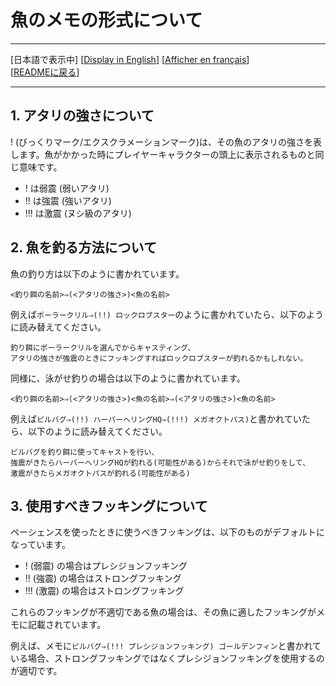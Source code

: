 # 魚のメモの形式について

---

[日本語で表示中] [[Display in English](AboutFishMemo_en.md)] [[Afficher en français](AboutFishMemo_fr.md)]  
[[READMEに戻る](README.md)]

---

## 1. アタリの強さについて

! (びっくりマーク/エクスクラメーションマーク)は、その魚のアタリの強さを表します。魚がかかった時にプレイヤーキャラクターの頭上に表示されるものと同じ意味です。

  -  ! は弱震 (弱いアタリ)
  -  !! は強震 (強いアタリ)
  -  !!! は激震 (ヌシ級のアタリ)

## 2. 魚を釣る方法について

魚の釣り方は以下のように書かれています。

```
<釣り餌の名前>⇒(<アタリの強さ>)<魚の名前>
```

例えば`ポーラークリル⇒(!!) ロックロブスター`のように書かれていたら、以下のように読み替えてください。

```
釣り餌にポーラークリルを選んでからキャスティング、
アタリの強さが強震のときにフッキングすればロックロブスターが釣れるかもしれない。
```

同様に、泳がせ釣りの場合は以下のように書かれています。

```
<釣り餌の名前>⇒(<アタリの強さ>)<魚の名前>⇒(<アタリの強さ>)<魚の名前>
```

例えば`ピルバグ⇒(!!) ハーバーヘリングHQ⇒(!!!) メガオクトパス)`と書かれていたら、以下のように読み替えてください。

```
ピルバグを釣り餌に使ってキャストを行い、
強震がきたらハーバーヘリングHQが釣れる(可能性がある)からそれで泳がせ釣りをして、
激震がきたらメガオクトパスが釣れる(可能性がある)
```

## 3. 使用すべきフッキングについて

ペーシェンスを使ったときに使うべきフッキングは、以下のものがデフォルトになっています。

  - ! (弱震) の場合はプレシジョンフッキング
  - !! (強震) の場合はストロングフッキング
  - !!! (激震) の場合はストロングフッキング

これらのフッキングが不適切である魚の場合は、その魚に適したフッキングがメモに記載されています。

例えば、メモに`ピルバグ⇒(!!! プレシジョンフッキング) ゴールデンフィン`と書かれている場合、ストロングフッキングではなくプレシジョンフッキングを使用するのが適切です。
